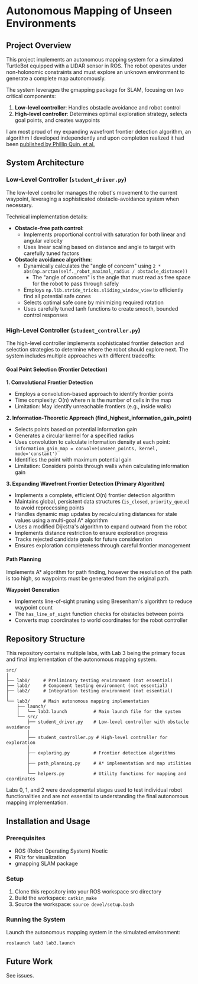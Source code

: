 # Autonomous Mapping of Unseen Environments

## Project Overview
This project implements an autonomous mapping system for a simulated TurtleBot equipped with a LIDAR sensor in ROS. The robot operates under non-holonomic constraints and must explore an unknown environment to generate a complete map autonomously.

The system leverages the gmapping package for SLAM, focusing on two critical components:

1. **Low-level controller**: Handles obstacle avoidance and robot control
2. **High-level controller**: Determines optimal exploration strategy, selects goal points, and creates waypoints

I am most proud of my expanding wavefront frontier detection algorithm, an algorithm I developed independently and upon completion realized it had been [published by Phillip Quin, et al.](https://opus.lib.uts.edu.au/bitstream/10453/30533/1/quinACRA2014.pdf)

## System Architecture

### Low-Level Controller (`student_driver.py`)
The low-level controller manages the robot's movement to the current waypoint, leveraging a sophisticated obstacle-avoidance system when necessary.

Technical implementation details:
- **Obstacle-free path control**:
  - Implements proportional control with saturation for both linear and angular velocity
  - Uses linear scaling based on distance and angle to target with carefully tuned factors
- **Obstacle avoidance algorithm**:
  - Dynamically calculates the "angle of concern" using `2 * abs(np.arctan(self._robot_maximal_radius / obstacle_distance))`
    - The "angle of concern" is the angle that must read as free space for the robot to pass through safely
  - Employs `np.lib.stride_tricks.sliding_window_view` to efficiently find all potential safe cones
  - Selects optimal safe cone by minimizing required rotation
  - Uses carefully tuned tanh functions to create smooth, bounded control responses

### High-Level Controller (`student_controller.py`)
The high-level controller implements sophisticated frontier detection and selection strategies to determine where the robot should explore next. The system includes multiple approaches with different tradeoffs:

#### Goal Point Selection (Frontier Detection)
**1. Convolutional Frontier Detection**
- Employs a convolution-based approach to identify frontier points
- Time complexity: O(n) where n is the number of cells in the map
- Limitation: May identify unreachable frontiers (e.g., inside walls)

**2. Information-Theoretic Approach (find_highest_information_gain_point)**
- Selects points based on potential information gain
- Generates a circular kernel for a specified radius
- Uses convolution to calculate information density at each point: `information_gain_map = convolve(unseen_points, kernel, mode='constant')`
- Identifies the point with maximum potential gain
- Limitation: Considers points through walls when calculating information gain

**3. Expanding Wavefront Frontier Detection (Primary Algorithm)**
- Implements a complete, efficient O(n) frontier detection algorithm
- Maintains global, persistent data structures (`is_closed`, `priority_queue`) to avoid reprocessing points
- Handles dynamic map updates by recalculating distances for stale values using a multi-goal A* algorithm
- Uses a modified Dijkstra's algorithm to expand outward from the robot
- Implements distance restriction to ensure exploration progress
- Tracks rejected candidate goals for future consideration
- Ensures exploration completeness through careful frontier management

#### Path Planning

Implements A* algorithm for path finding, however the resolution of the path is too high, so waypoints must be generated from the original path.

**Waypoint Generation**
- Implements line-of-sight pruning using Bresenham's algorithm to reduce waypoint count
- The `has_line_of_sight` function checks for obstacles between points
- Converts map coordinates to world coordinates for the robot controller

## Repository Structure

This repository contains multiple labs, with Lab 3 being the primary focus and final implementation of the autonomous mapping system.

```
src/
│
├── lab0/     # Preliminary testing environment (not essential)
├── lab1/     # Component testing environment (not essential)
├── lab2/     # Integration testing environment (not essential)
│
└── lab3/     # Main autonomous mapping implementation
    ├── launch/
    │   └── lab3.launch          # Main launch file for the system
    └── src/
        ├── student_driver.py    # Low-level controller with obstacle avoidance
        │
        ├── student_controller.py # High-level controller for exploration
        │
        ├── exploring.py         # Frontier detection algorithms
        │
        ├── path_planning.py     # A* implementation and map utilities
        │
        └── helpers.py           # Utility functions for mapping and coordinates
```

Labs 0, 1, and 2 were developmental stages used to test individual robot functionalities and are not essential to understanding the final autonomous mapping implementation.


## Installation and Usage

### Prerequisites
- ROS (Robot Operating System) Noetic
- RViz for visualization
- gmapping SLAM package

### Setup
1. Clone this repository into your ROS workspace src directory
2. Build the workspace: `catkin_make`
3. Source the workspace: `source devel/setup.bash`

### Running the System
Launch the autonomous mapping system in the simulated environment:
```
roslaunch lab3 lab3.launch
```

## Future Work
See issues.
